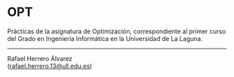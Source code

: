 # OPT
Prácticas de la asignatura de Optimización, correspondiente al primer curso del Grado en Ingeniería Informática en la Universidad de La Laguna.

--------------------------------------------------------------
Rafael Herrero Álvarez  
(rafael.herrero.13@ull.edu.es)
